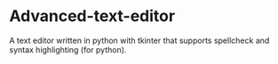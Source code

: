 # Advanced-text-editor
A text editor written in python with tkinter that supports spellcheck and syntax highlighting (for python).
